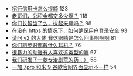 - [招行信用卡怎么提额](https://www.v2ex.com/t/595441) 123
- [老哥们，公积金都交多少啊？](https://www.v2ex.com/t/595444) 118
- [你们长智齿了么，拔起来痛吗？](https://www.v2ex.com/t/595415) 98
- [在没有 https 的情况下，如何确保用户登录安全](https://www.v2ex.com/t/595470) 93
- [请问 v2 的大佬 我这眼睛是怎么回事啊啊啊](https://www.v2ex.com/t/595419) 81
- [你们跑步时都戴什么耳机？](https://www.v2ex.com/t/595417) 76
- [很暴力的动漫有人喜欢这类型的嘛](https://www.v2ex.com/t/595390) 67
- [我们研发了一款专治剧荒的药；）](https://www.v2ex.com/t/595424) 58
- [一加 7pro 和米 9 谷歌官网界面显示不一样](https://www.v2ex.com/t/595498) 54